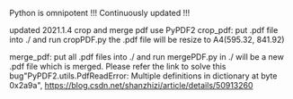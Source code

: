 Python is omnipotent !!!
Continuously updated !!!

updated 2021.1.4
crop and merge pdf use PyPDF2
crop_pdf:
put .pdf file into ./ and run cropPDF.py
the .pdf file will be resize to A4(595.32, 841.92)

merge_pdf:
put all .pdf files into ./ and run mergePDF.py
in ./ will be a new .pdf file which is merged.
Please refer the link to solve this bug"PyPDF2.utils.PdfReadError: Multiple definitions in dictionary at byte 0x2a9a",
https://blog.csdn.net/shanzhizi/article/details/50913260
